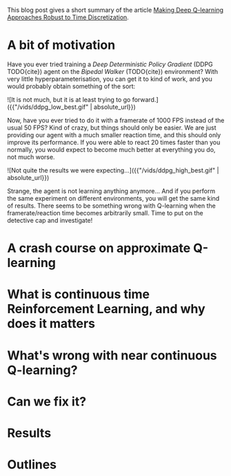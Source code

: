 This blog post gives a short summary of the article [Making Deep Q-learning Approaches Robust to Time Discretization](https://arxiv.org/abs/1901.09732).

# A bit of motivation
Have you ever tried training a *Deep Deterministic Policy Gradient* (DDPG TODO{cite})
agent on the *Bipedal Walker* (TODO{cite}) environment? With very little hyperparameterisation,
you can get it to kind of work, and you would probably obtain something of the sort:

![It is not much, but it is at least trying to go forward.]({{"/vids/ddpg_low_best.gif" | absolute_url}})

Now, have you ever tried to do it with a framerate of 1000 FPS instead of the usual 50 FPS?
Kind of crazy, but things should only be easier. We are just providing our agent with a much smaller 
reaction time, and this should only improve its performance. If you were able to react 20 times faster
than you normally, you would expect to become much better at everything you do, not much worse.

![Not quite the results we were expecting...]({{"/vids/ddpg_high_best.gif" | absolute_url}})

Strange, the agent is not learning anything anymore... And if you perform the same experiment
on different environments, you will get the same kind of results. There seems to be something
wrong with Q-learning when the framerate/reaction time becomes arbitrarily small. Time to put on
the detective cap and investigate!

# A crash course on approximate Q-learning

# What is continuous time Reinforcement Learning, and why does it matters

# What's wrong with near continuous Q-learning?

# Can we fix it?

# Results

# Outlines
